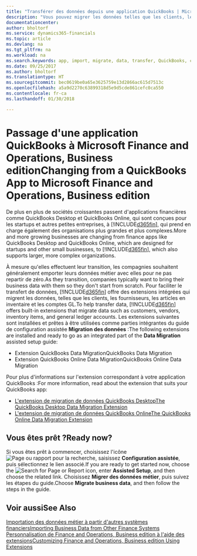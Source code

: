 ```yaml
---
title: "Transférer des données depuis une application QuickBooks | Microsoft Docs"
description: "Vous pouvez migrer les données telles que les clients, les fournisseurs, les articles de l'inventaire et les comptes du grand livre des applications QuickBooks vers Finance and Operations, Business edition."
documentationcenter: 
author: bholtorf
ms.service: dynamics365-financials
ms.topic: article
ms.devlang: na
ms.tgt_pltfrm: na
ms.workload: na
ms.search.keywords: app, import, migrate, data, transfer, QuickBooks, customize
ms.date: 09/25/2017
ms.author: bholtorf
ms.translationtype: HT
ms.sourcegitcommit: bec0619be0a65e3625759e13d2866ac615d7513c
ms.openlocfilehash: a5a9d2270c63899318d5e9d5cde861cefc0ca550
ms.contentlocale: fr-ca
ms.lasthandoff: 01/30/2018

---
```



# <a name="changing-from-a-quickbooks-app-to-microsoft-finance-and-operations-business-edition"></a><span data-ttu-id="e31d8-103">Passage d'une application QuickBooks à Microsoft Finance and Operations, Business edition</span><span class="sxs-lookup"><span data-stu-id="e31d8-103">Changing from a QuickBooks App to Microsoft Finance and Operations, Business edition</span></span>
<span data-ttu-id="e31d8-104">De plus en plus de sociétés croissantes passent d'applications financières comme QuickBooks Desktop et QuickBooks Online, qui sont conçues pour les startups et autres petites entreprises, à [!INCLUDE[d365fin](includes/d365fin_md.md)], qui prend en charge également des organisations plus grandes et plus complexes.</span><span class="sxs-lookup"><span data-stu-id="e31d8-104">More and more growing businesses are changing from finance apps like QuickBooks Desktop and QuickBooks Online, which are designed for startups and other small businesses, to [!INCLUDE[d365fin](includes/d365fin_md.md)], which also supports larger, more complex organizations.</span></span> 

<span data-ttu-id="e31d8-105">À mesure qu'elles effectuent leur transition, les compagnies souhaitent généralement emporter leurs données métier avec elles pour ne pas repartir de zéro.</span><span class="sxs-lookup"><span data-stu-id="e31d8-105">As they transition, companies typically want to bring their business data with them so they don't start from scratch.</span></span> <span data-ttu-id="e31d8-106">Pour faciliter le transfert de données, [!INCLUDE[d365fin](includes/d365fin_md.md)] offre des extensions intégrées qui migrent les données, telles que les clients, les fournisseurs, les articles en inventaire et les comptes GL.</span><span class="sxs-lookup"><span data-stu-id="e31d8-106">To help transfer data, [!INCLUDE[d365fin](includes/d365fin_md.md)] offers built-in extensions that migrate data such as customers, vendors, inventory items, and general ledger accounts.</span></span> <span data-ttu-id="e31d8-107">Les extensions suivantes sont installées et prêtes à être utilisées comme parties intégrantes du guide de configuration assistée **Migration des données** :</span><span class="sxs-lookup"><span data-stu-id="e31d8-107">The following extensions are installed and ready to go as an integrated part of the **Data Migration** assisted setup guide:</span></span>

* <span data-ttu-id="e31d8-108">Extension QuickBooks Data Migration</span><span class="sxs-lookup"><span data-stu-id="e31d8-108">QuickBooks Data Migration</span></span> 
* <span data-ttu-id="e31d8-109">Extension QuickBooks Online Data Migration</span><span class="sxs-lookup"><span data-stu-id="e31d8-109">QuickBooks Online Data Migration</span></span>

<span data-ttu-id="e31d8-110">Pour plus d'informations sur l'extension correspondant à votre application QuickBooks :</span><span class="sxs-lookup"><span data-stu-id="e31d8-110">For more information, read about the extension that suits your QuickBooks app:</span></span>   

* [<span data-ttu-id="e31d8-111">L'extension de migration de données QuickBooks Desktop</span><span class="sxs-lookup"><span data-stu-id="e31d8-111">The QuickBooks Desktop Data Migration Extension</span></span>](ui-extensions-quickbooks-data-migration.md)
* [<span data-ttu-id="e31d8-112">L'extension de migration de données QuickBooks Online</span><span class="sxs-lookup"><span data-stu-id="e31d8-112">The QuickBooks Online Data Migration Extension</span></span>](ui-extensions-quickbooks-online-data-migration.md)

## <a name="ready-now"></a><span data-ttu-id="e31d8-113">Vous êtes prêt ?</span><span class="sxs-lookup"><span data-stu-id="e31d8-113">Ready now?</span></span>
<span data-ttu-id="e31d8-114">Si vous êtes prêt à commencer, choisissez l'icône ![Page ou rapport pour la recherche](media/ui-search/search_small.png "icône Page ou rapport pour la recherche"), saisissez **Configuration assistée**, puis sélectionnez le lien associé.</span><span class="sxs-lookup"><span data-stu-id="e31d8-114">If you are ready to get started now, choose the ![Search for Page or Report](media/ui-search/search_small.png "Search for Page or Report icon") icon, enter **Assisted Setup**, and then choose the related link.</span></span> <span data-ttu-id="e31d8-115">Choisissez **Migrer des données métier**, puis suivez les étapes du guide.</span><span class="sxs-lookup"><span data-stu-id="e31d8-115">Choose **Migrate business data**, and then follow the steps in the guide.</span></span>

## <a name="see-also"></a><span data-ttu-id="e31d8-116">Voir aussi</span><span class="sxs-lookup"><span data-stu-id="e31d8-116">See Also</span></span>
[<span data-ttu-id="e31d8-117">Importation des données métier à partir d'autres systèmes financiers</span><span class="sxs-lookup"><span data-stu-id="e31d8-117">Importing Business Data from Other Finance Systems</span></span>](upload-data.md)  
[<span data-ttu-id="e31d8-118">Personnalisation de Finance and Operations, Business edition à l'aide des extensions</span><span class="sxs-lookup"><span data-stu-id="e31d8-118">Customizing Finance and Operations, Business edition Using Extensions</span></span>](ui-extensions.md)   

